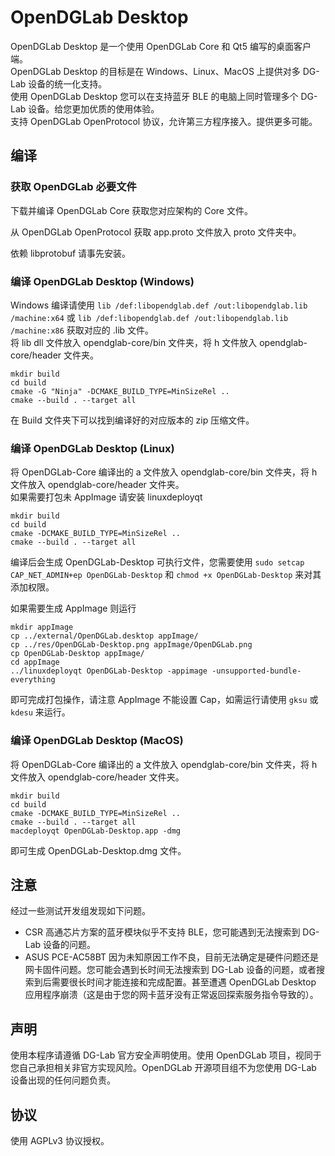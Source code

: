 # OpenDGLab Desktop
OpenDGLab Desktop 是一个使用 OpenDGLab Core 和 Qt5 编写的桌面客户端。  
OpenDGLab Desktop 的目标是在 Windows、Linux、MacOS 上提供对多 DG-Lab 设备的统一化支持。  
使用 OpenDGLab Desktop 您可以在支持蓝牙 BLE 的电脑上同时管理多个 DG-Lab 设备。给您更加优质的使用体验。  
支持 OpenDGLab OpenProtocol 协议，允许第三方程序接入。提供更多可能。

## 编译
### 获取 OpenDGLab 必要文件
下载并编译 OpenDGLab Core 获取您对应架构的 Core 文件。 

从 OpenDGLab OpenProtocol 获取 app.proto 文件放入 proto 文件夹中。  

依赖 libprotobuf 请事先安装。

### 编译 OpenDGLab Desktop (Windows)
Windows 编译请使用 `lib /def:libopendglab.def /out:libopendglab.lib /machine:x64` 或 `lib /def:libopendglab.def /out:libopendglab.lib /machine:x86` 获取对应的 .lib 文件。  
将 lib dll 文件放入 opendglab-core/bin 文件夹，将 h 文件放入 opendglab-core/header 文件夹。  

```shell
mkdir build
cd build
cmake -G "Ninja" -DCMAKE_BUILD_TYPE=MinSizeRel ..
cmake --build . --target all
```

在 Build 文件夹下可以找到编译好的对应版本的 zip 压缩文件。

### 编译 OpenDGLab Desktop (Linux)
将 OpenDGLab-Core 编译出的 a 文件放入 opendglab-core/bin 文件夹，将 h 文件放入 opendglab-core/header 文件夹。  
如果需要打包未 AppImage 请安装 linuxdeployqt
```shell
mkdir build
cd build
cmake -DCMAKE_BUILD_TYPE=MinSizeRel ..
cmake --build . --target all
```
编译后会生成 OpenDGLab-Desktop 可执行文件，您需要使用 `sudo setcap CAP_NET_ADMIN+ep OpenDGLab-Desktop` 和 `chmod +x OpenDGLab-Desktop` 来对其添加权限。

如果需要生成 AppImage 则运行
```shell
mkdir appImage
cp ../external/OpenDGLab.desktop appImage/
cp ../res/OpenDGLab-Desktop.png appImage/OpenDGLab.png
cp OpenDGLab-Desktop appImage/
cd appImage
../linuxdeployqt OpenDGLab-Desktop -appimage -unsupported-bundle-everything
```
即可完成打包操作，请注意 AppImage 不能设置 Cap，如需运行请使用 `gksu` 或 `kdesu` 来运行。

### 编译 OpenDGLab Desktop (MacOS)
将 OpenDGLab-Core 编译出的 a 文件放入 opendglab-core/bin 文件夹，将 h 文件放入 opendglab-core/header 文件夹。   
```shell
mkdir build
cd build
cmake -DCMAKE_BUILD_TYPE=MinSizeRel ..
cmake --build . --target all
macdeployqt OpenDGLab-Desktop.app -dmg
```
即可生成 OpenDGLab-Desktop.dmg 文件。

## 注意
经过一些测试开发组发现如下问题。  
 * CSR 高通芯片方案的蓝牙模块似乎不支持 BLE，您可能遇到无法搜索到 DG-Lab 设备的问题。  
 * ASUS PCE-AC58BT 因为未知原因工作不良，目前无法确定是硬件问题还是网卡固件问题。您可能会遇到长时间无法搜索到 DG-Lab 设备的问题，或者搜索到后需要很长时间才能连接和完成配置。甚至遭遇 OpenDGLab Desktop 应用程序崩溃（这是由于您的网卡蓝牙没有正常返回探索服务指令导致的）。  

## 声明
使用本程序请遵循 DG-Lab 官方安全声明使用。使用 OpenDGLab 项目，视同于您自己承担相关非官方实现风险。OpenDGLab 开源项目组不为您使用 DG-Lab 设备出现的任何问题负责。

## 协议
使用 AGPLv3 协议授权。